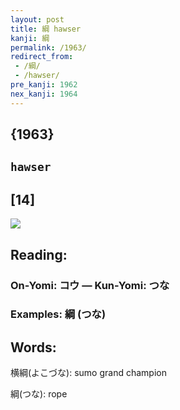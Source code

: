 ```yaml
---
layout: post
title: 綱 hawser
kanji: 綱
permalink: /1963/
redirect_from:
 - /綱/
 - /hawser/
pre_kanji: 1962
nex_kanji: 1964
---
```


## {1963}

## `hawser`

## [14]

<div class="stroke"><img src="E7B6B1.png" /></div>

## Reading:

### On-Yomi: コウ &mdash; Kun-Yomi: つな

### Examples: 綱 (つな)

## Words:

横綱(よこづな): sumo grand champion

綱(つな): rope
